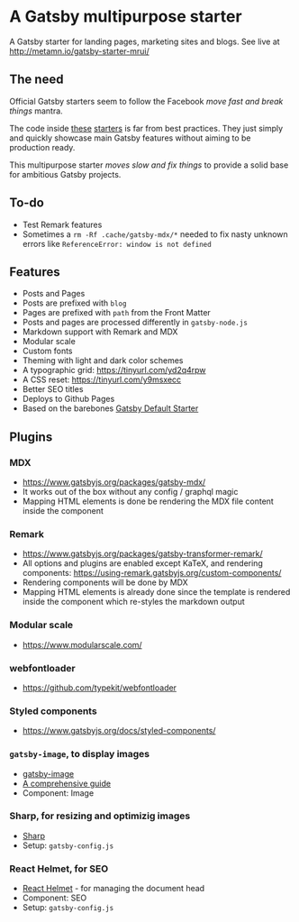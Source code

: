 # A Gatsby multipurpose starter

A Gatsby starter for landing pages, marketing sites and blogs.
See live at http://metamn.io/gatsby-starter-mrui/

## The need

Official Gatsby starters seem to follow the Facebook _move fast and break things_ mantra.

The code inside [these](https://www.gatsbyjs.org/starters/gatsbyjs/gatsby-starter-blog/) [starters](https://www.gatsbyjs.org/starters/gatsbyjs/gatsby-starter-default/) is far from best practices. They just simply and quickly showcase main Gatsby features without aiming to be production ready.

This multipurpose starter _moves slow and fix things_ to provide a solid base for ambitious Gatsby projects.

## To-do

- Test Remark features
- Sometimes a `rm -Rf .cache/gatsby-mdx/*` needed to fix nasty unknown errors like `ReferenceError: window is not defined`

## Features

- Posts and Pages
 - Posts are prefixed with `blog`
 - Pages are prefixed with `path` from the Front Matter
 - Posts and pages are processed differently in `gatsby-node.js` 
- Markdown support with Remark and MDX
- Modular scale
- Custom fonts
- Theming with light and dark color schemes
- A typographic grid: https://tinyurl.com/yd2q4rpw
- A CSS reset: https://tinyurl.com/y9msxecc
- Better SEO titles
- Deploys to Github Pages
- Based on the barebones [Gatsby Default Starter](https://www.gatsbyjs.org/docs/quick-start)

## Plugins

### MDX

- https://www.gatsbyjs.org/packages/gatsby-mdx/
- It works out of the box without any config / graphql magic
- Mapping HTML elements is done be rendering the MDX file content inside the <Layout> component

### Remark

- https://www.gatsbyjs.org/packages/gatsby-transformer-remark/
- All options and plugins are enabled except KaTeX, and rendering components: https://using-remark.gatsbyjs.org/custom-components/
- Rendering components will be done by MDX
- Mapping HTML elements is already done since the template is rendered inside the <Layout> component which re-styles the markdown output

### Modular scale

- https://www.modularscale.com/

### webfontloader

- https://github.com/typekit/webfontloader

### Styled components

- https://www.gatsbyjs.org/docs/styled-components/

### `gatsby-image`, to display images

- [gatsby-image](https://www.gatsbyjs.org/docs/working-with-images/#optimizing-images-with-gatsby-image)
- [A comprehensive guide](https://www.orangejellyfish.com/blog/a-comprehensive-guide-to-images-in-gatsby/)
- Component: Image

### Sharp, for resizing and optimizig images

- [Sharp](https://www.gatsbyjs.org/docs/working-with-images/#query-images-with-graphql)
- Setup: `gatsby-config.js`

### React Helmet, for SEO

- [React Helmet](https://www.gatsbyjs.org/docs/add-page-metadata/) - for managing the document head
- Component: SEO
- Setup: `gatsby-config.js`
